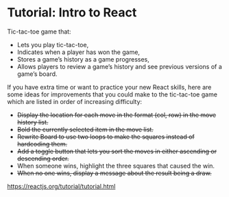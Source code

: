 # Tutorial: Intro to React

Tic-tac-toe game that:

* Lets you play tic-tac-toe,
* Indicates when a player has won the game,
* Stores a game’s history as a game progresses,
* Allows players to review a game’s history and see previous versions of a game’s board.

If you have extra time or want to practice your new React skills, here are some ideas for improvements that you could make to the tic-tac-toe game which are listed in order of increasing difficulty:

* ~~Display the location for each move in the format (col, row) in the move history list.~~
* ~~Bold the currently selected item in the move list.~~
*  ~~Rewrite Board to use two loops to make the squares instead of hardcoding them.~~
* ~~Add a toggle button that lets you sort the moves in either ascending or descending order.~~
* When someone wins, highlight the three squares that caused the win.
* ~~When no one wins, display a message about the result being a draw.~~

https://reactjs.org/tutorial/tutorial.html
